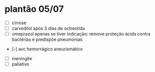 # plantão 05/07
- [ ] cirrose 
- [ ] carvedilol após 3 dias de octreotida 
- [ ] omeprazol apenas se tiver indicação: remove proteção ácida contra bactérias e predispõe pneumonias
- [-] avc hemorrágico aneurismático
- [ ] meningite
- [ ] paliativo
